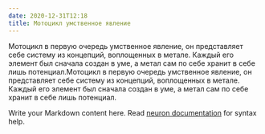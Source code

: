 ```yaml
---
date: 2020-12-31T12:18
title: Мотоцикл умственное явление
---
```

Мотоцикл в первую очередь умственное явление, он представляет себе систему из концепций, воплощенных в метале. Каждый его элемент был сначала создан в уме, а метал сам по себе хранит в себе лишь потенциал.Мотоцикл в первую очередь умственное явление, он представляет себе систему из концепций, воплощенных в метале. Каждый его элемент был сначала создан в уме, а метал сам по себе хранит в себе лишь потенциал.

Write your Markdown content here. Read [neuron documentation](https://neuron.zettel.page/2011404.html) for syntax help.

